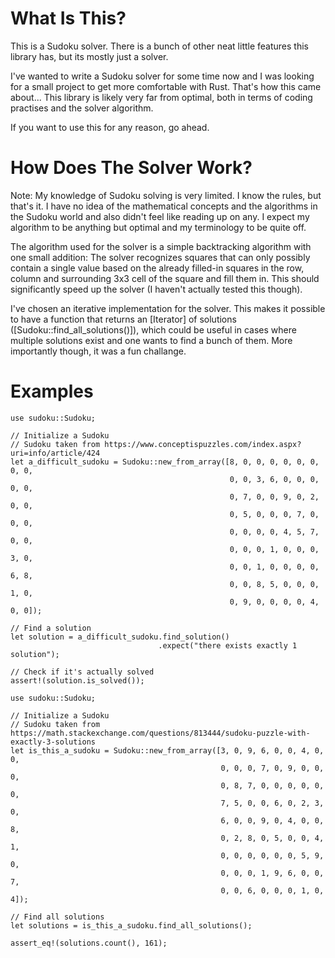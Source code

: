 # What Is This?

This is a Sudoku solver. There is a bunch of other neat little features this
library has, but its mostly just a solver.

I've wanted to write a Sudoku solver for some time now and I was looking for a
small project to get more comfortable with Rust. That's how this came about...
This library is likely very far from optimal, both in terms of coding practises
and the solver algorithm.

If you want to use this for any reason, go ahead.

# How Does The Solver Work?

Note: My knowledge of Sudoku solving is very limited. I know the rules, but
that's it. I have no idea of the mathematical concepts and the algorithms in
the Sudoku world and also didn't feel like reading up on any. I expect my
algorithm to be anything but optimal and my terminology to be quite off.

The algorithm used for the solver is a simple backtracking algorithm with one
small addition: The solver recognizes squares that can only possibly contain a
single value based on the already filled-in squares in the row, column and
surrounding 3x3 cell of the square and fill them in. This should significantly
speed up the solver (I haven't actually tested this though).

I've chosen an iterative implementation for the solver. This makes it possible
to have a function that returns an [Iterator] of solutions
([Sudoku::find_all_solutions()]), which could be useful in cases where
multiple solutions exist and one wants to find a bunch of them. More
importantly though, it was a fun challange.

# Examples

```
use sudoku::Sudoku;

// Initialize a Sudoku
// Sudoku taken from https://www.conceptispuzzles.com/index.aspx?uri=info/article/424
let a_difficult_sudoku = Sudoku::new_from_array([8, 0, 0, 0, 0, 0, 0, 0, 0,
                                                 0, 0, 3, 6, 0, 0, 0, 0, 0,
                                                 0, 7, 0, 0, 9, 0, 2, 0, 0,
                                                 0, 5, 0, 0, 0, 7, 0, 0, 0,
                                                 0, 0, 0, 0, 4, 5, 7, 0, 0,
                                                 0, 0, 0, 1, 0, 0, 0, 3, 0,
                                                 0, 0, 1, 0, 0, 0, 0, 6, 8,
                                                 0, 0, 8, 5, 0, 0, 0, 1, 0,
                                                 0, 9, 0, 0, 0, 0, 4, 0, 0]);

// Find a solution
let solution = a_difficult_sudoku.find_solution()
                                 .expect("there exists exactly 1 solution");

// Check if it's actually solved
assert!(solution.is_solved());
```

```
use sudoku::Sudoku;

// Initialize a Sudoku
// Sudoku taken from https://math.stackexchange.com/questions/813444/sudoku-puzzle-with-exactly-3-solutions
let is_this_a_sudoku = Sudoku::new_from_array([3, 0, 9, 6, 0, 0, 4, 0, 0,
                                               0, 0, 0, 7, 0, 9, 0, 0, 0,
                                               0, 8, 7, 0, 0, 0, 0, 0, 0,
                                               7, 5, 0, 0, 6, 0, 2, 3, 0,
                                               6, 0, 0, 9, 0, 4, 0, 0, 8,
                                               0, 2, 8, 0, 5, 0, 0, 4, 1,
                                               0, 0, 0, 0, 0, 0, 5, 9, 0,
                                               0, 0, 0, 1, 9, 6, 0, 0, 7,
                                               0, 0, 6, 0, 0, 0, 1, 0, 4]);

// Find all solutions
let solutions = is_this_a_sudoku.find_all_solutions();

assert_eq!(solutions.count(), 161);
```
